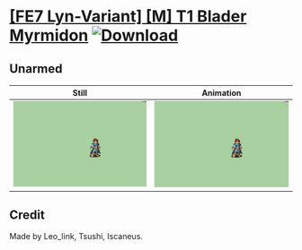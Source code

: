 # [\[FE7 Lyn-Variant\] \[M\] T1 Blader Myrmidon](./) [![Download](https://img.shields.io/badge/Download--red?style=social&logo=github)](https://minhaskamal.github.io/DownGit/#/home?url=https://github.com/Klokinator/FE-Repo/tree/main/Battle%20Animations%2FInfantry%20-%20(Swd)%20Myrms%20and%20Swordmasters%2F%5BFE7%20Lyn-Variant%5D%20%5BM%5D%20T1%20Blader%20Myrmidon%2F8.%20Unarmed)

## Unarmed

| Still | Animation |
| :---: | :-------: |
| ![Unarmed still](./Unarmed_000.png) | ![Unarmed](./Unarmed.gif) |

## Credit

Made by Leo_link, Tsushi, Iscaneus.
